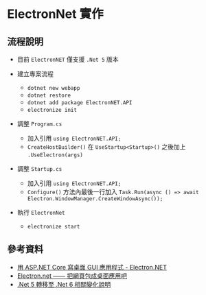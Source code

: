 # ElectronNet 實作

## 流程說明

- 目前 `ElectronNET` 僅支援 `.Net 5` 版本

- 建立專案流程
  - `dotnet new webapp`
  - `dotnet restore`
  - `dotnet add package ElectronNET.API`
  - `electronize init`

- 調整 `Program.cs`
  - 加入引用 `using ElectronNET.API;`
  - `CreateHostBuilder()` 在 `UseStartup<Startup>()` 之後加上 `.UseElectron(args)`

- 調整 `Startup.cs`
  - 加入引用 `using ElectronNET.API;`
  - `Configure()` 方法內最後一行加入 `Task.Run(async () => await Electron.WindowManager.CreateWindowAsync());`

- 執行 `ElectronNet`
  - `electronize start`


## 參考資料

- [用 ASP.NET Core 寫桌面 GUI 應用程式 - Electron.NET](https://blog.darkthread.net/blog/electron-net/)
- [Electron.net —— 把網頁包成桌面應用吧](https://igouist.github.io/post/2020/06/electron-net/)
- [.Net 5 轉移至 .Net 6 相關變化說明](https://docs.microsoft.com/en-us/aspnet/core/migration/50-to-60-samples?view=aspnetcore-6.0)